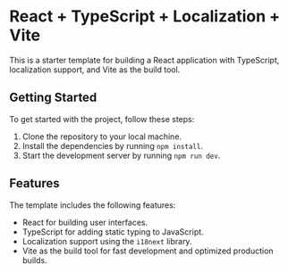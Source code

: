 # React + TypeScript + Localization + Vite

This is a starter template for building a React application with TypeScript, localization support, and Vite as the build tool.

## Getting Started

To get started with the project, follow these steps:

1. Clone the repository to your local machine.
2. Install the dependencies by running `npm install`.
3. Start the development server by running `npm run dev`.

## Features

The template includes the following features:

- React for building user interfaces.
- TypeScript for adding static typing to JavaScript.
- Localization support using the `i18next` library.
- Vite as the build tool for fast development and optimized production builds.

